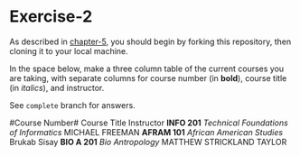 # Exercise-2

As described in [chapter-5](https://info201-s17.github.io/book/introduction-to-git-and-github.html), you should begin by forking this repository, then cloning it to your local machine.

In the space below, make a three column table of the current courses you are taking, with separate columns for course number (in **bold**), course title (in _italics_), and instructor.

See `complete` branch for answers.

#Course Number#              Course Title                            Instructor
   **INFO 201**        *Technical Foundations of Informatics*     MICHAEL FREEMAN
   **AFRAM 101**       *African American Studies*                 Brukab Sisay 
   **BIO A 201**       *Bio Antropology*                          MATTHEW STRICKLAND TAYLOR